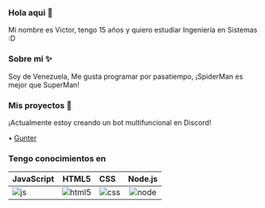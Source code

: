 ### Hola aqui :wave:

Mi nombre es Victor, tengo 15 años y quiero estudiar Ingeniería en Sistemas :D

### Sobre mi :sparkles:

Soy de Venezuela, Me gusta programar por pasatiempo, ¡SpiderMan es mejor que SuperMan!

### Mis proyectos :file_folder:

¡Actualmente estoy creando un bot multifuncional en Discord!

• [Gunter](https://discord.com/oauth2/authorize?client_id=908862622672236635&scope=bot&permissions=8)

### Tengo conocimientos en

JavaScript | HTML5 | CSS | Node.js
---------------|:-----------:|:----------|:----------:
![js](https://cdn.discordapp.com/emojis/911470322346233866.png) | ![html5](https://cdn.discordapp.com/emojis/911470270517235772.png) | ![css](https://cdn.discordapp.com/emojis/911470302268121108.png) | ![node](https://cdn.discordapp.com/emojis/911471408956198912.png)
